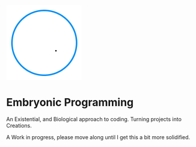 ![Embryo.js](https://github.com/christopherdebeer/Embryo.js/raw/master/embryo.gif "Embryo.js")


Embryonic Programming
====================
An Existential, and Biological approach to coding.
Turning projects into Creations.


A Work in progress, please move along until I get this a bit more solidified.